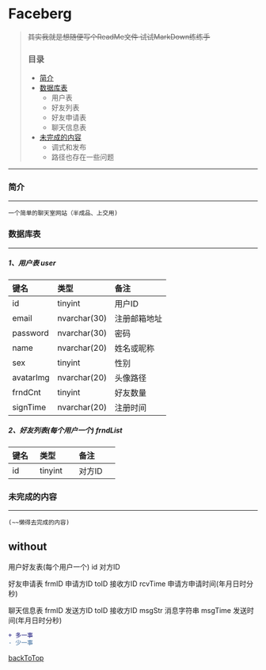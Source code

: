 Faceberg
====================

> ~~其实我就是想随便写个ReadMe文件 试试MarkDown练练手~~
> ### 目录
> * [简介](#简介)
> * [数据库表](#数据库表)
>	* 用户表
>	* 好友列表
>	* 好友申请表
>	* 聊天信息表
> * [未完成的内容](#未完成的内容)
>	* 调式和发布
>	* 路径也存在一些问题

****

### 简介
--------
`一个简单的聊天室网站（半成品、上交用)`
    
### 数据库表
--------

##### 1、用户表 user

| 键名      | 类型          | 备注        |
|:--------- |:------------ | :---------- |
| id        | tinyint      | 用户ID      |
| email     | nvarchar(30) | 注册邮箱地址 |
| password  | nvarchar(30) | 密码        |
| name      | nvarchar(20) | 姓名或昵称   |
| sex       | tinyint      | 性别        |
| avatarImg | nvarchar(20) | 头像路径     |
| frndCnt   | tinyint      | 好友数量     |
| signTime  | nvarchar(20) | 注册时间     |

##### 2、好友列表(每个用户一个) frndList

| 键名      | 类型          | 备注        |
|:--------- |:------------ | :---------- |
| id        | tinyint      | 对方ID      |


### 未完成的内容
--------
`(~~懒得去完成的内容)`

without
----------------------------------------	
用户好友表(每个用户一个)
	id			对方ID
	
好友申请表
	frmID		申请方ID
	toID		接收方ID
	rcvTime		申请方申请时间(年月日时分秒)
	
聊天信息表
	frmID		发送方ID
	toID		接收方ID
	msgStr		消息字符串
	msgTime		发送时间(年月日时分秒)

```diff
+ 多一事
- 少一事
```

[backToTop](#faceberg)
